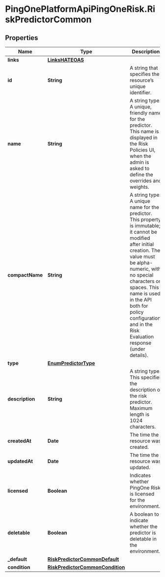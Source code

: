 # PingOnePlatformApiPingOneRisk.RiskPredictorCommon

## Properties

Name | Type | Description | Notes
------------ | ------------- | ------------- | -------------
**links** | [**LinksHATEOAS**](LinksHATEOAS.md) |  | [optional] 
**id** | **String** | A string that specifies the resource’s unique identifier. | [optional] [readonly] 
**name** | **String** | A string type. A unique, friendly name for the predictor. This name is displayed in the Risk Policies UI, when the admin is asked to define the overrides and weights. | 
**compactName** | **String** | A string type. A unique name for the predictor. This property is immutable; it cannot be modified after initial creation. The value must be alpha-numeric, with no special characters or spaces. This name is used in the API both for policy configuration, and in the Risk Evaluation response (under details). | 
**type** | [**EnumPredictorType**](EnumPredictorType.md) |  | 
**description** | **String** | A string type. This specifies the description of the risk predictor. Maximum length is 1024 characters. | [optional] 
**createdAt** | **Date** | The time the resource was created. | [optional] [readonly] 
**updatedAt** | **Date** | The time the resource was updated. | [optional] [readonly] 
**licensed** | **Boolean** | Indicates whether PingOne Risk is licensed for the environment. | [optional] [readonly] 
**deletable** | **Boolean** | A boolean to indicate whether the predictor is deletable in the environment. | [optional] [readonly] 
**_default** | [**RiskPredictorCommonDefault**](RiskPredictorCommonDefault.md) |  | [optional] 
**condition** | [**RiskPredictorCommonCondition**](RiskPredictorCommonCondition.md) |  | [optional] 


